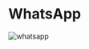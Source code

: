 # WhatsApp

![whatsapp](https://user-images.githubusercontent.com/22788214/56089968-86331980-5eb8-11e9-8aec-1741d5760466.jpg)

